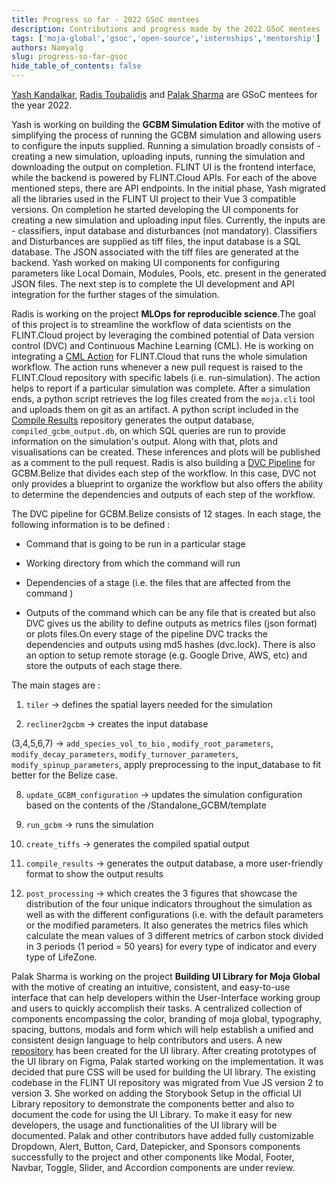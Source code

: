 ```yaml
---
title: Progress so far - 2022 GSoC mentees
description: Contributions and progress made by the 2022 GSoC mentees
tags: ['moja-global','gsoc','open-source','internships','mentorship']
authors: Namyalg
slug: progress-so-far-gsoc
hide_table_of_contents: false
---
```


[Yash Kandalkar](https://github.com/YashKandalkar), [Radis Toubalidis](https://github.com/radistoubalidis) and 
[Palak Sharma](https://github.com/Palaksharma23) are GSoC mentees for the year 2022. 

Yash is working on building the **GCBM Simulation Editor** with the motive of simplifying the process of running the GCBM simulation and allowing users to configure the inputs supplied.
Running a simulation broadly consists of - creating a new simulation, uploading inputs, running the simulation and downloading the output on completion. FLINT UI is the frontend interface, while the backend is powered by FLINT.Cloud APIs. For each of the above mentioned steps, there are API endpoints. 
In the initial phase, Yash migrated all the libraries used in the FLINT UI project to their Vue 3 compatible versions. On completion he started developing the UI components for creating a new simulation and uploading input files. Currently, the inputs are - classifiers, input database and disturbances (not mandatory). Classifiers and Disturbances are supplied as tiff files, the input database is a SQL database. The JSON associated with the tiff files are generated at the backend. Yash worked on making UI components for configuring parameters like Local Domain, Modules, Pools, etc. present in the generated JSON files. The next step is to complete the UI development and API integration for the further stages of the simulation.

Radis is working on the project **MLOps for reproducible science**.The goal of this project is to streamline the workflow of data scientists on the FLINT.Cloud project by leveraging the combined potential of Data version control (DVC) and Continuous Machine Learning (CML). He is working on integrating a [CML Action](https://github.com/moja-global/FLINT.Cloud/pull/132) for FLINT.Cloud that runs the whole simulation workflow. The action runs whenever a new pull request is raised to the FLINT.Cloud repository with specific labels (i.e. run-simulation). The action helps to report if a particular simulation was complete. After a simulation ends, a python script retrieves the log files created from the `moja.cli` tool and uploads them on git as an artifact. A python script included in the [Compile Results](https://github.com/moja-global/GCBM.CompileResults) repository generates the output database, `compiled_gcbm_output.db`, on which SQL queries are run to provide information on the simulation's output. Along with that, plots and visualisations can be created. These inferences and plots will be published as a comment to the pull request.
Radis is also building a [DVC Pipeline](https://github.com/moja-global/GCBM.Belize/pull/14 ) for GCBM.Belize that divides each step of the workflow. In this case, DVC not only provides a blueprint to organize the workflow but also offers the ability to determine the dependencies and outputs of each step of the workflow.

The DVC pipeline for GCBM.Belize consists of 12 stages. In each stage, the following information is to be defined : 

- Command that is going to be run in a particular stage

- Working directory from which the command will run  

- Dependencies of a stage (i.e. the files that are affected from the command )
 
- Outputs of the command which can be any file that is created but also DVC gives us the ability to define outputs as metrics files (json format) or plots files.On every stage of the pipeline DVC tracks the dependencies and outputs using md5 hashes (dvc.lock). There is also an option to setup remote storage (e.g. Google Drive, AWS, etc) and store the outputs of each stage there. 

The main stages are : 

1. `tiler` → defines the spatial layers needed for the simulation

2. `recliner2gcbm` → creates the input database 

(3,4,5,6,7) → `add_species_vol_to_bio` , `modify_root_parameters`, `modify_decay_parameters`, `modify_turnover_parameters`, `modify_spinup_parameters`, apply preprocessing to the input_database to fit better for the Belize case.

8. `update_GCBM_configuration` → updates the simulation configuration based on the contents of the /Standalone_GCBM/template 

9. `run_gcbm` → runs the simulation

10. `create_tiffs` → generates the compiled spatial output

11. `compile_results` → generates the output database, a more user-friendly format to show the output results

12. `post_processing` → which creates the 3 figures that showcase the distribution of the four unique indicators throughout the simulation as well as with the different configurations (i.e. with the default parameters or the modified parameters. It also generates the metrics files which calculate the mean values of 3 different metrics of carbon stock divided in 3 periods (1 period = 50 years) for every type of indicator and every type of LifeZone.


Palak Sharma is working on the project **Building UI Library for Moja Global** with the motive of creating an intuitive, consistent, and easy-to-use interface that can help developers within the User-Interface working group and users to quickly accomplish their tasks. A centralized collection of components encompassing the color, branding of moja global, typography, spacing, buttons, modals and form which will help establish a unified and consistent design language to help contributors and users. A new [repository](https://github.com/moja-global/ui-library) has been created for the UI library.
After creating prototypes of the UI library on Figma, Palak started working on the implementation. It was decided that pure CSS will be used for building the UI library. The existing codebase in the FLINT UI repository was migrated from Vue JS version 2 to version 3. She worked on adding the Storybook Setup in the official UI Library repository to demonstrate the components better and also to document the code for using the UI Library. To make it easy for new developers, the usage and functionalities of the UI library will be documented. Palak and other contributors have added fully customizable Dropdown, Alert, Button, Card, Datepicker, and Sponsors components successfully to the project and other components like Modal, Footer, Navbar, Toggle, Slider, and Accordion components are under review.
